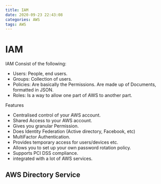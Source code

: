 ```yaml
---
title: IAM
date: 2020-09-23 22:43:08
categories: AWS
tags: AWS
---
```

# IAM
IAM Consist of the following:

* Users: People, end users.
* Groups: Collection of users.
* Policies: Are basically the Permissions. Are made up of Documents, formatted in JSON.
* Roles: Is a way to allow one part of AWS to another part.

Features

* Centralised control of your AWS account.
* Shared Access to your AWS account.
* Gives you granular Permission.
* Does Identity Federation (Active directory, Facebook, etc)
* MultiFactor Authentication.
* Provides temporary access for users/devices etc.
* Allows you to set up your own password rotation policy.
* Supports PCI DSS compliance.
* integrated with a lot of AWS services.

## AWS Directory Service
